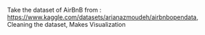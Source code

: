 Take the dataset of AirBnB from : https://www.kaggle.com/datasets/arianazmoudeh/airbnbopendata,
Cleaning the dataset,
Makes Visualization
